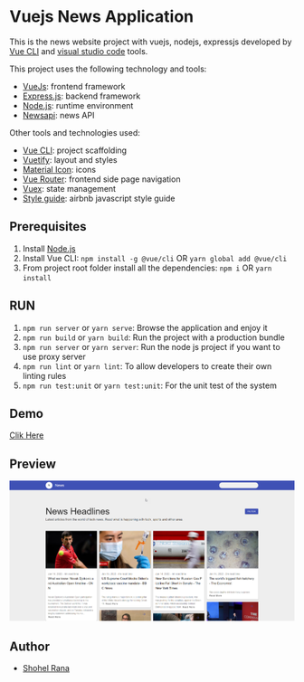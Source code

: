 # Vuejs News Application

This is the news website project with vuejs, nodejs, expressjs developed by [Vue CLI](https://cli.vuejs.org/) and [visual studio code](https://code.visualstudio.com/) tools.

This project uses the following technology and tools:
* [VueJs](https://vuejs.org/): frontend framework
* [Express.js](http://expressjs.com): backend framework
* [Node.js](https://nodejs.org): runtime environment
* [Newsapi](https://newsapi.org/): news API

Other tools and technologies used:
* [Vue CLI](https://cli.vuejs.org/): project scaffolding
* [Vuetify](https://vuetifyjs.com/en/): layout and styles
* [Material Icon](https://materialdesignicons.com/): icons
* [Vue Router](https://router.vuejs.org/): frontend side page navigation
* [Vuex](https://vuex.vuejs.org/): state management
* [Style guide](https://github.com/airbnb/javascript): airbnb javascript style guide

## Prerequisites
1. Install [Node.js](https://nodejs.org)
2. Install Vue CLI: `npm install -g @vue/cli` OR `yarn global add @vue/cli`
3. From project root folder install all the dependencies: `npm i` OR `yarn install`

## RUN
1. `npm run server` or `yarn serve`: Browse the application and enjoy it
2. `npm run build` or `yarn build`: Run the project with a production bundle
3. `npm run server` or `yarn server`: Run the node js project if you want to use proxy server
4. `npm run lint` or `yarn lint`: To allow developers to create their own linting rules
5. `npm run test:unit` or `yarn test:unit`: For the unit test of the system

## Demo
[Clik Here](https://manatal-news.netlify.app/)

## Preview
![Preview](https://raw.githubusercontent.com/mdshohelrana/news-app/main/demo.png "Preview")

## Author
* [Shohel Rana](https://github.com/mdshohelrana)
